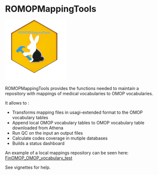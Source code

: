 
# ROMOPMappingTools

<!-- badges: start -->
<!-- badges: end -->

![](./hexIcon.png)

ROMOPMappingTools provides the functions needed to maintain a repository with mappings of medical vocabularies to OMOP vocabularies. 

It allows to : 

- Transforms mapping files in usagi-extended format to the OMOP vocabulary tables
- Append local OMOP vocabulary tables to OMOP vocabulary table downloaded from Athena
- Run QC on the input an output files
- Calculate codes coverage in mutiple databases
- Builds a status dashboard

An example of a local mappings repository can be seen here:
[FinOMOP_OMOP_vocabulary_test](https://github.com/FinOMOP/FinOMOP_OMOP_vocabulary_test)

See vignettes for help. 


